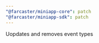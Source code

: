 ```yaml
---
"@farcaster/miniapp-core": patch
"@farcaster/miniapp-sdk": patch
---
```


Uopdates and removes event types
